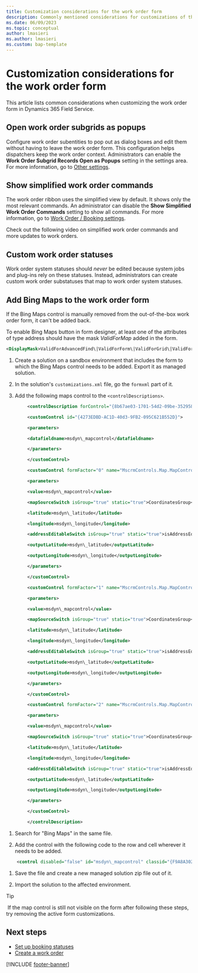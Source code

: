 ```yaml
---
title: Customization considerations for the work order form
description: Commonly mentioned considerations for customizations of the work order form in Dynamics 365 Field Service.
ms.date: 06/09/2023
ms.topic: conceptual
author: lmasieri
ms.author: lmasieri
ms.custom: bap-template
---
```


# Customization considerations for the work order form

This article lists common considerations when customizing the work order form in Dynamics 365 Field Service.

## Open work order subgrids as popups

Configure work order subentities to pop out as dialog boxes and edit them without having to leave the work order form. This configuration helps dispatchers keep the work order context. Administrators can enable the **Work Order Subgrid Records Open as Popups** setting in the settings area. For more information, go to [Other settings](configure-default-settings.md#other-settings).

## Show simplified work order commands

The work order ribbon uses the simplified view by default. It shows only the most relevant commands. An administrator can disable the **Show Simplified Work Order Commands** setting to show all commands. For more information, go to [Work Order / Booking settings](configure-default-settings.md#work-order--booking-settings).

Check out the following video on simplified work order commands and more updates to work orders.

## Custom work order statuses

Work order system statuses should *never* be edited because system jobs and plug-ins rely on these statuses. Instead, administrators can create custom work order substatuses that map to work order system statuses.

## Add Bing Maps to the work order form

If the Bing Maps control is manually removed from the out-of-the-box work order form, it can't be added back.

To enable Bing Maps button in form designer, at least one of the attributes of type address should have the mask *ValidForMap* added in the form.

```xml
<DisplayMask>ValidForAdvancedFind\|ValidForForm\|ValidForGrid\|ValidForMap</DisplayMask>
```

1. Create a solution on a sandbox environment that includes the form to which the Bing Maps control needs to be added. Export it as managed solution.

1. In the solution's `customizations.xml` file, go the `formxml` part of it.

1. Add the following maps control to the `<controlDescriptions>`.

```xml
        <controlDescription forControl="{8b67ae03-1701-54d2-09be-35295876ca8a}">

        <customControl id="{4273EDBD-AC1D-40d3-9FB2-095C621B552D}">

        <parameters>

        <datafieldname>msdyn\_mapcontrol</datafieldname>

        </parameters>

        </customControl>

        <customControl formFactor="0" name="MscrmControls.Map.MapControl">

        <parameters>

        <value>msdyn\_mapcontrol</value>

        <mapSourceSwitch isGroup="true" static="true">CoordinatesGroup</mapSourceSwitch>

        <latitude>msdyn\_latitude</latitude>

        <longitude>msdyn\_longitude</longitude>

        <addressEditableSwitch isGroup="true" static="true">isAddressEditableYesGroup</addressEditableSwitch>

        <outputLatitude>msdyn\_latitude</outputLatitude>

        <outputLongitude>msdyn\_longitude</outputLongitude>

        </parameters>

        </customControl>

        <customControl formFactor="1" name="MscrmControls.Map.MapControl">

        <parameters>

        <value>msdyn\_mapcontrol</value>

        <mapSourceSwitch isGroup="true" static="true">CoordinatesGroup</mapSourceSwitch>

        <latitude>msdyn\_latitude</latitude>

        <longitude>msdyn\_longitude</longitude>

        <addressEditableSwitch isGroup="true" static="true">isAddressEditableYesGroup</addressEditableSwitch>

        <outputLatitude>msdyn\_latitude</outputLatitude>

        <outputLongitude>msdyn\_longitude</outputLongitude>

        </parameters>

        </customControl>

        <customControl formFactor="2" name="MscrmControls.Map.MapControl">

        <parameters>

        <value>msdyn\_mapcontrol</value>

        <mapSourceSwitch isGroup="true" static="true">CoordinatesGroup</mapSourceSwitch>

        <latitude>msdyn\_latitude</latitude>

        <longitude>msdyn\_longitude</longitude>

        <addressEditableSwitch isGroup="true" static="true">isAddressEditableYesGroup</addressEditableSwitch>

        <outputLatitude>msdyn\_latitude</outputLatitude>

        <outputLongitude>msdyn\_longitude</outputLongitude>

        </parameters>

        </customControl>

        </controlDescription>

```

1. Search for "Bing Maps" in the same file.

1. Add the control with the following code to the row and cell wherever it needs to be added.

```xml
    <control disabled="false" id="msdyn\_mapcontrol" classid="{F9A8A302-114E-466A-B582-6771B2AE0D92}" uniqueid="{8b67ae03-1701-54d2-09be-35295876ca8a}" datafieldname="msdyn\_mapcontrol"/>
```

1. Save the file and create a new managed solution zip file out of it.

1. Import the solution to the affected environment.

> [!TIP]
> If the map control is still not visible on the form after following these steps, try removing the active form customizations.

## Next steps

- [Set up booking statuses](set-up-booking-statuses.md)
- [Create a work order](create-work-order.md)

[!INCLUDE [footer-banner](../includes/footer-banner.md)]
